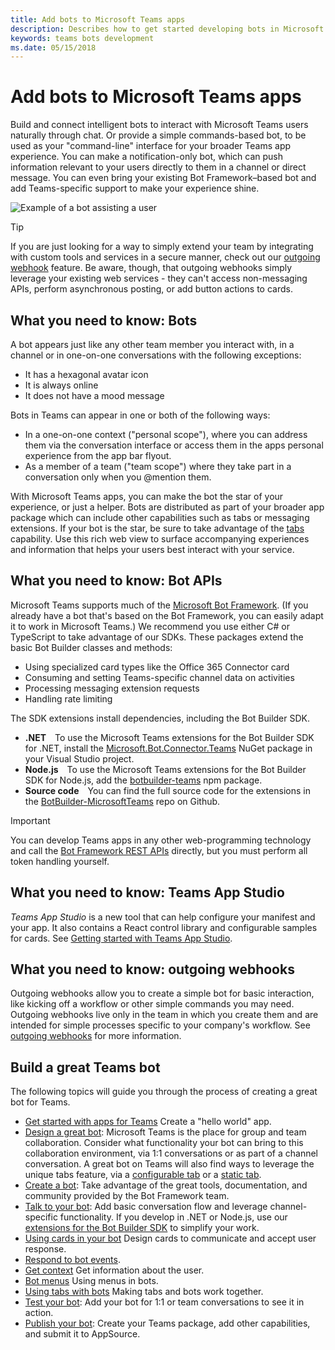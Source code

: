 ```yaml
---
title: Add bots to Microsoft Teams apps
description: Describes how to get started developing bots in Microsoft Teams
keywords: teams bots development
ms.date: 05/15/2018
---
```


# Add bots to Microsoft Teams apps

Build and connect intelligent bots to interact with Microsoft Teams users naturally through chat. Or provide a simple commands-based bot, to be used as your "command-line" interface for your broader Teams app experience. You can make a notification-only bot, which can push information relevant to your users directly to them in a channel or direct message. You can even bring your existing Bot Framework&ndash;based bot and add Teams-specific support to make your experience shine.

![Example of a bot assisting a user](~/assets/images/bot_example.png)

> [!TIP]
> If you are just looking for a way to simply extend your team by integrating with custom tools and services in a secure manner, check out our [outgoing webhook](~/concepts/outgoingwebhook) feature. Be aware, though, that outgoing webhooks simply leverage your existing web services - they can't access non-messaging APIs, perform asynchronous posting, or add button actions to cards.

## What you need to know: Bots

A bot appears just like any other team member you interact with, in a channel or in one-on-one conversations with the following exceptions:

- It has a hexagonal avatar icon
- It is always online
- It does not have a mood message

Bots in Teams can appear in one or both of the following ways:

- In a one-on-one context ("personal scope"), where you can address them via the conversation interface or access them in the apps personal experience from the app bar flyout.
- As a member of a team ("team scope") where they take part in a conversation only when you @mention them.

With Microsoft Teams apps, you can make the bot the star of your experience, or just a helper. Bots are distributed as part of your broader app package which can include other capabilities such as tabs or messaging extensions. If your bot is the star, be sure to take advantage of the [tabs](~/concepts/tabs/tabs-overview) capability. Use this rich web view to surface accompanying experiences and information that helps your users best interact with your service.

## What you need to know: Bot APIs

Microsoft Teams supports much of the [Microsoft Bot Framework](https://dev.botframework.com/). (If you already have a bot that's based on the Bot Framework, you can easily adapt it to work in Microsoft Teams.) We recommend you use either C# or TypeScript to take advantage of our SDKs. These packages extend the basic Bot Builder classes and methods:

- Using specialized card types like the Office 365 Connector card
- Consuming and setting Teams-specific channel data on activities
- Processing messaging extension requests
- Handling rate limiting

The SDK extensions install dependencies, including the Bot Builder SDK.

- **.NET**&emsp;To use the Microsoft Teams extensions for the Bot Builder SDK for .NET, install the [Microsoft.Bot.Connector.Teams](https://www.nuget.org/packages/Microsoft.Bot.Connector.Teams) NuGet package in your Visual Studio project.
- **Node.js**&emsp;To use the Microsoft Teams extensions for the Bot Builder SDK for Node.js, add the [botbuilder-teams](https://www.npmjs.com/package/botbuilder-teams) npm package.
- **Source code**&emsp;You can find the full source code for the extensions in the [BotBuilder-MicrosoftTeams](https://github.com/OfficeDev/BotBuilder-MicrosoftTeams) repo on Github.

> [!IMPORTANT]
> You can develop Teams apps in any other web-programming technology and call the [Bot Framework REST APIs](https://docs.microsoft.com/en-us/bot-framework/rest-api/bot-framework-rest-overview) directly, but you must perform all token handling yourself.

## What you need to know: Teams App Studio

*Teams App Studio* is a new tool that can help configure your manifest and your app. It also contains a React control library and configurable samples for cards.  See [Getting started with Teams App Studio](~/get-started/get-started-app-studio).

## What you need to know: outgoing webhooks

Outgoing webhooks allow you to create a simple bot for basic interaction, like kicking off a workflow or other simple commands you may need. Outgoing webhooks live only in the team in which you create them and are intended for simple processes specific to your company's workflow. See [outgoing webhooks](~/concepts/outgoingwebhook) for more information.

## Build a great Teams bot

The following topics will guide you through the process of creating a great bot for Teams.

- [Get started with apps for Teams](~/get-started/get-started-nodejs) Create a "hello world" app.
- [Design a great bot](~/get-started/design#designing-a-great-bot): Microsoft Teams is the place for group and team collaboration. Consider what functionality your bot can bring to this collaboration environment, via 1:1 conversations or as part of a channel conversation. A great bot on Teams will also find ways to leverage the unique tabs feature, via a [configurable tab](~/concepts/tabs/tabs-overview) or a [static tab](~/concepts/tabs/tabs-static).
- [Create a bot](~/concepts/bots/bots-create): Take advantage of the great tools, documentation, and community provided by the Bot Framework team.
- [Talk to your bot](~/concepts/bots/bots-conversations): Add basic conversation flow and leverage channel-specific functionality. If you develop in .NET or Node.js, use our [extensions for the Bot Builder SDK](~/get-started/code#microsoft-teams-extensions-for-the-bot-builder-sdk) to simplify your work.
- [Using cards in your bot](~/concepts/bots/bots-cards) Design cards to communicate and accept user response.
- [Respond to bot events](~/concepts/bots/bots-notifications).
- [Get context](~/concepts/bots/bots-context) Get information about the user.
- [Bot menus](~/concepts/bots/bots-menus) Using menus in bots.
- [Using tabs with bots](~/concepts/bots/bots-with-tabs) Making tabs and bots work together.
- [Test your bot](~/concepts/bots/bots-test): Add your bot for 1:1 or team conversations to see it in action.
- [Publish your bot](~/publishing/apps-publish): Create your Teams package, add other capabilities, and submit it to AppSource.
